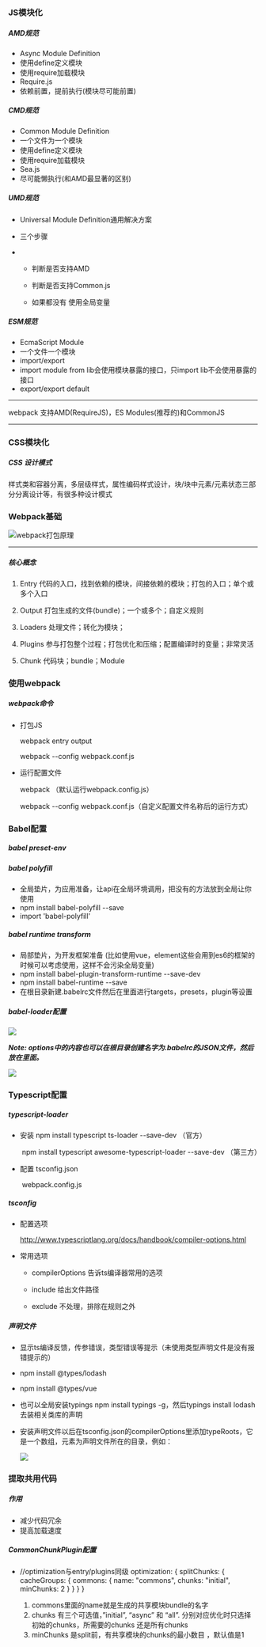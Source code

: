### JS模块化

##### AMD规范

+ Async Module Definition
+ 使用define定义模块
+ 使用require加载模块
+ Require.js
+ 依赖前置，提前执行(模块尽可能前置)

##### CMD规范

+ Common Module Definition
+ 一个文件为一个模块
+ 使用define定义模块
+ 使用require加载模块
+ Sea.js
+ 尽可能懒执行(和AMD最显著的区别)

##### UMD规范

+ Universal Module Definition通用解决方案

+ 三个步骤

+ + 判断是否支持AMD

  + 判断是否支持Common.js
  + 如果都没有 使用全局变量

##### ESM规范

+ EcmaScript Module
+ 一个文件一个模块
+ import/export
+ import module from lib会使用模块暴露的接口，只import lib不会使用暴露的接口
+ export/export default



---

webpack 支持AMD(RequireJS)，ES Modules(推荐的)和CommonJS

---



### CSS模块化

##### CSS 设计模式

样式类和容器分离，多层级样式，属性编码样式设计，块/块中元素/元素状态三部分分离设计等，有很多种设计模式





### Webpack基础
![webpack打包原理](.\images\webpack.PNG)

---

##### 核心概念

1. Entry 代码的入口，找到依赖的模块，间接依赖的模块；打包的入口；单个或多个入口

2. Output 打包生成的文件(bundle)；一个或多个；自定义规则
3. Loaders 处理文件；转化为模块；
4. Plugins 参与打包整个过程；打包优化和压缩；配置编译时的变量；非常灵活
5. Chunk 代码块；bundle；Module



### 使用webpack

##### webpack命令

+ 打包JS

  webpack entry<entry> output

  webpack --config webpack.conf.js

+ 运行配置文件

  webpack （默认运行webpack.config.js）

  webpack --config webpack.conf.js（自定义配置文件名称后的运行方式）



### Babel配置

##### babel preset-env

##### babel polyfill

+ 全局垫片，为应用准备，让api在全局环境调用，把没有的方法放到全局让你使用
+ npm install babel-polyfill --save
+ import 'babel-polyfill'

##### babel runtime transform
+ 局部垫片，为开发框架准备 (比如使用vue，element这些会用到es6的框架的时候可以考虑使用，这样不会污染全局变量)
+ npm install babel-plugin-transform-runtime --save-dev
+ npm install babel-runtime --save
+ 在根目录新建.babelrc文件然后在里面进行targets，presets，plugin等设置

##### babel-loader配置

![](.\images\babel_loader.PNG)



***Note: options中的内容也可以在根目录创建名字为.babelrc的JSON文件，然后放在里面。***

![](.\images\\babelrc.PNG)





### Typescript配置

##### typescript-loader

+ 安装 npm install typescript ts-loader --save-dev    （官方）

  ​	 npm install typescript awesome-typescript-loader --save-dev    （第三方）

+ 配置 tsconfig.json

  ​	 webpack.config.js

##### tsconfig
+ 配置选项

  http://www.typescriptlang.org/docs/handbook/compiler-options.html

+ 常用选项

  + compilerOptions 告诉ts编译器常用的选项

  + include 给出文件路径

  + exclude 不处理，排除在规则之外
##### 声明文件

+ 显示ts编译反馈，传参错误，类型错误等提示（未使用类型声明文件是没有报错提示的）

+ npm install @types/lodash

+ npm install @types/vue

+ 也可以全局安装typings   npm install typings -g，然后typings install lodash去装相关类库的声明

+ 安装声明文件以后在tsconfig.json的compilerOptions里添加typeRoots，它是一个数组，元素为声明文件所在的目录，例如：

  ![](.\images\typeRoots.PNG)





### 提取共用代码

##### 作用

+ 减少代码冗余
+ 提高加载速度



##### CommonChunkPlugin配置

+ //optimization与entry/plugins同级
  optimization: {
          splitChunks: {
              cacheGroups: {
                  commons: {
                      name: "commons",
                      chunks: "initial",
                      minChunks: 2
                  }
              }
          }
      }

  1. commons里面的name就是生成的共享模块bundle的名字
  2. chunks 有三个可选值，”initial”, “async” 和 “all”. 分别对应优化时只选择初始的chunks，所需要的chunks 还是所有chunks 
  3. minChunks 是split前，有共享模块的chunks的最小数目 ，默认值是1 




